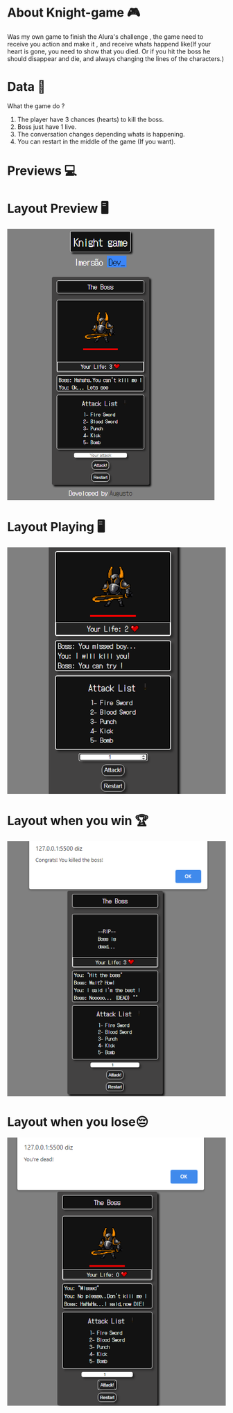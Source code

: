 # About Knight-game 🎮
Was my own game to finish the Alura's challenge , the game need to receive you action and make it , and receive whats happend like(If your heart is gone, you need to show that you died. Or if you hit the boss he should disappear and die, and always changing the lines of the characters.)

# Data 💾
What the game do ?

1. The player have 3 chances (hearts) to kill the boss.
2. Boss just have 1 live.
3. The conversation changes depending whats is happening.
4. You can restart in the middle of the game (If you want).

# Previews 💻

# Layout Preview 🖥️
![fistImage](design/preview.png)

# Layout Playing 🖥️
![fistImage](design/previewPlay.png)

# Layout when you win 🏆
![fistImage](design/previewWin.png)

# Layout when you lose😔
![fistImage](design/previewLose.png)
